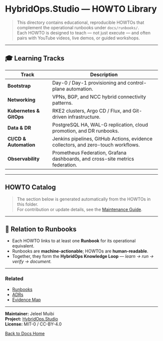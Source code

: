 # HybridOps.Studio — HOWTO Library

> This directory contains educational, reproducible HOWTOs that complement the operational runbooks under `docs/runbooks/`.  
> Each HOWTO is designed to teach — not just execute — and often pairs with YouTube videos, live demos, or guided workshops.

---

## 🎓 Learning Tracks

| Track | Description |
|--------|--------------|
| **Bootstrap** | Day-0 / Day-1 provisioning and control-plane automation. |
| **Networking** | VPNs, BGP, and NCC hybrid connectivity patterns. |
| **Kubernetes & GitOps** | RKE2 clusters, Argo CD / Flux, and Git-driven infrastructure. |
| **Data & DR** | PostgreSQL HA, WAL-G replication, cloud promotion, and DR runbooks. |
| **CI/CD & Automation** | Jenkins pipelines, GitHub Actions, evidence collectors, and zero-touch workflows. |
| **Observability** | Prometheus Federation, Grafana dashboards, and cross-site metrics federation. |

---

## HOWTO Catalog

> The section below is generated automatically from the HOWTOs in this folder.  
> For contribution or update details, see the [Maintenance Guide](../maintenance.md#howto-index-generation).

<!-- HOWTO:INDEX START -->
<!-- Populated by generator -->
<!-- HOWTO:INDEX END -->

---

## 🧭 Relation to Runbooks

- Each HOWTO links to at least one **Runbook** for its operational equivalent.  
- Runbooks are **machine-actionable**; HOWTOs are **human-readable**.  
- Together, they form the **HybridOps Knowledge Loop** — *learn → run → verify → document.*

---

### Related
- [Runbooks](../runbooks/README.md)
- [ADRs](../adr/README.md)
- [Evidence Map](../evidence_map.md)

---

**Maintainer:** Jeleel Muibi  
**Project:** [HybridOps.Studio](https://github.com/jeleel-muibi/hybridops.studio)  
**License:** MIT-0 / CC-BY-4.0  

[Back to Docs Home](../README.md)
